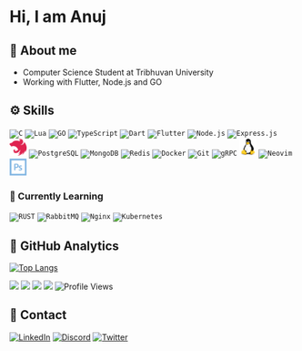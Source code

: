 # Hi, I am Anuj

## 📑 About me

- Computer Science Student at Tribhuvan University
- Working with Flutter, Node.js and GO

## ⚙️ Skills

<code><img height="30" src="https://user-images.githubusercontent.com/45848083/212284447-6f4c2238-8d36-4a23-9af6-d84581a6f9e4.png" title="C"></code>
<code><img height="30" src="https://user-images.githubusercontent.com/45848083/212289762-0acefd4c-01e4-4eea-81e6-1030e8c50dc9.png" title="Lua"></code>
<code><img height="30" src="https://user-images.githubusercontent.com/45848083/212284913-772215b6-7080-4056-8f0a-19d05d905935.png" title="GO"></code>
<code><img height="30" src="https://user-images.githubusercontent.com/45848083/212284835-53fd36f6-84e0-4553-b075-c1d05fd2803d.png" title="TypeScript"></code>
<code><img height="30" src="https://user-images.githubusercontent.com/45848083/212284662-0bb804e9-58d7-456b-9204-1a4ba84073e7.png" title="Dart"></code>
<code><img height="30" src="https://user-images.githubusercontent.com/45848083/212284749-78002dd4-2a06-46bb-bbba-fb230266a5b7.png" title="Flutter"></code>
<code><img height="30" src="https://user-images.githubusercontent.com/45848083/212288103-1a261733-db0e-4935-a327-87c704eb14a4.png" title="Node.js"></code>
<code><img height="30" src="https://user-images.githubusercontent.com/45848083/212284986-dd97c418-90a6-4bf6-bb76-e679e590a0bd.png" title="Express.js"></code>
<code><img height="30" src="https://raw.githubusercontent.com/devicons/devicon/master/icons/nestjs/nestjs-plain.svg" title="Nest.js"></code>
<code><img height="30" src="https://user-images.githubusercontent.com/45848083/212285041-399c0a6f-837e-4891-af31-afb0893e2041.png"  title="PostgreSQL"></code>
<code><img height="30" src="https://user-images.githubusercontent.com/45848083/212285101-4214a160-e342-43e6-987b-22a226c42377.png" title="MongoDB"></code>
<code><img height="30" src="https://user-images.githubusercontent.com/45848083/212289168-1e35e739-93eb-473a-8016-01762090afa5.png" title="Redis"></code>
<code><img height="30" src="https://user-images.githubusercontent.com/45848083/212286682-dffea254-b121-4e12-b98a-f6119ad70407.png" title="Docker"></code>
<code><img height="30" src="https://user-images.githubusercontent.com/45848083/212285184-b43a5c38-b268-4907-85cd-38c1e422af97.png"  title="Git"></code>
<code><img height="30" src="https://user-images.githubusercontent.com/45848083/212290230-27f58b00-f3c2-49e3-bbcb-5dc263303779.png"  title="gRPC"></code>
<code><img height="30" src="https://raw.githubusercontent.com/devicons/devicon/master/icons/linux/linux-original.svg"  title="Linux"></code>
<code><img height="30" src="https://user-images.githubusercontent.com/45848083/212285235-12df7472-727f-485c-b30b-e72da47e0277.png"  title="Neovim"></code>
<code><img height="30" src="https://raw.githubusercontent.com/devicons/devicon/master/icons/photoshop/photoshop-line.svg"  title="Photoshop"></code>

### 📖 Currently Learning

<code><img height="30" src="https://user-images.githubusercontent.com/45848083/212285291-fd6b724b-6803-45dc-aaff-9c6a8954edf5.png"  title="RUST"></code>
<code><img height="30" src="https://user-images.githubusercontent.com/45848083/215262990-3e8a1245-d9c8-4690-bc75-6492184ad4d7.png" title="RabbitMQ"></code>
<code><img height="30" src="https://user-images.githubusercontent.com/45848083/215263272-343e6b72-613c-4975-9b3c-08c425c09026.png"  title="Nginx"></code>
<code><img height="30" src="https://user-images.githubusercontent.com/45848083/212290652-81015d8d-8b8b-479d-b5e3-924ce3f95dd4.png"  title="Kubernetes"></code>

## 📑 GitHub Analytics

[![Top Langs](https://github-readme-stats.vercel.app/api/top-langs/?username=edr3x&layout=compact&theme=dark&hide=cmake,css,html,c%2B%2B)](https://anujdhungana.com.np)

<a href="https://www.gnu.org/gnu/linux-and-gnu.en.html"><img src="https://img.shields.io/badge/OS-GNU/Linux-cdd6f4?style=flat&logo=gnu" /></a>
<a href="https://archlinux.org"><img src="https://img.shields.io/badge/DISTRO-Arch-74c7ec?style=flat&logo=arch-linux" /></a>
<a href="https://awesomewm.org"><img src="https://img.shields.io/badge/WM-awesome-blue?style=flat&logo=linux" /></a>
<a href="https://neovim.io"><img src="https://img.shields.io/badge/EDITOR-Neovim-a6e3a1?style=flat&logo=neovim" /></a>
![Profile Views](https://komarev.com/ghpvc/?username=edr3x&color=orange)

## 🤙 Contact

[![LinkedIn](https://img.shields.io/badge/LinkedIn-0077B5?style=for-the-badge&logo=linkedin&logoColor=white)](https://www.linkedin.com/in/anuj-dhungana-a1535b227/)
[![Discord](https://img.shields.io/badge/Discord-7289DA?style=for-the-badge&logo=discord&logoColor=white)](https://discordapp.com/users/527842204396552202)
[![Twitter](https://img.shields.io/badge/Twitter-1DA1F2?style=for-the-badge&logo=twitter&logoColor=white)](https://twitter.com/theanuz)
